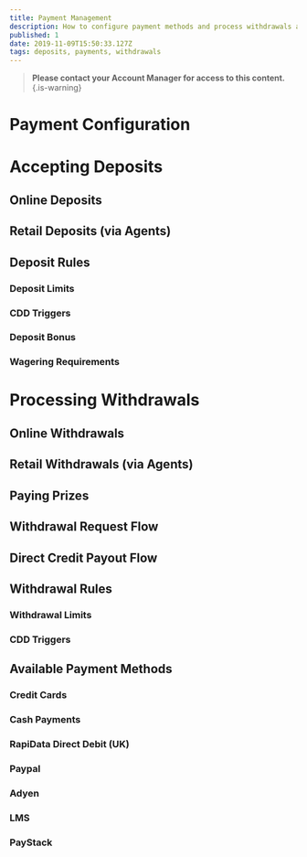 ```yaml
---
title: Payment Management
description: How to configure payment methods and process withdrawals and deposits
published: 1
date: 2019-11-09T15:50:33.127Z
tags: deposits, payments, withdrawals
---
```


> **Please contact your Account Manager for access to this content.**
{.is-warning}

# Payment Configuration



# Accepting Deposits
## Online Deposits
## Retail Deposits (via Agents)

## Deposit Rules
### Deposit Limits
### CDD Triggers

### Deposit Bonus

### Wagering Requirements


# Processing Withdrawals
## Online Withdrawals
## Retail Withdrawals (via Agents)
## Paying Prizes

## Withdrawal Request Flow

## Direct Credit Payout Flow

## Withdrawal Rules
### Withdrawal Limits
### CDD Triggers


## Available Payment Methods

### Credit Cards
### Cash Payments
### RapiData Direct Debit (UK)

### Paypal
### Adyen
### LMS
### PayStack
